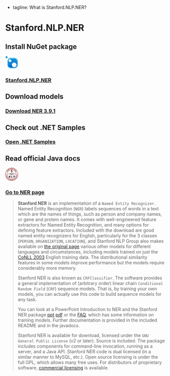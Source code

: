  - tagline: What is Stanford.NLP.NER?

# Stanford.NLP.NER

 <div class="snlp-actions">
  <div class="row">
    <div class="col-sm-6">
      <h2>Install NuGet package</h2>
      <i class="fa" aria-hidden="true"><img src="../images/nuget.png" style="width:40px;" /></i>
      <h3 class="actionlink">
        <a href="https://www.nuget.org/packages/Stanford.NLP.NER/">Stanford.NLP.NER</a>
      </h3>
    </div>
    <div class="col-sm-6">
      <h2>Download models</h2>
      <i class="fa fa-download" aria-hidden="true"></i>
      <h3 class="actionlink">
        <a href="https://nlp.stanford.edu/software/stanford-ner-2018-02-27.zip">Download NER 3.9.1</a>
      </h3>
    </div>
  </div>
  <div class="row">
    <div class="col-sm-6">
      <h2>Check out .NET Samples</h2>
      <i class="fa fa-book" aria-hidden="true"></i>
      <h3 class="actionlink">
        <a href="../samples.html#Stanford-Named-Entity-Recognizer-NER">Open .NET Samples</a>
      </h3>
    </div>
    <div class="col-sm-6">
      <h2>Read official Java docs</h2>
      <i class="fa" aria-hidden="true"><img src="../images/logo.jpg" style="width:40px;" /></i>
      <h3 class="actionlink">
        <a href="https://nlp.stanford.edu/software/CRF-NER.html">Go to NER page</a>
      </h3>
    </div>
  </div>
 </div>

>**Stanford NER** is an implementation of a `Named Entity Recognizer`. Named Entity Recognition (`NER`) labels sequences of words in a text which are the names of things, such as person and company names, or gene and protein names. It comes with well-engineered feature extractors for Named Entity Recognition, and many options for defining feature extractors. Included with the download are good named entity recognizers for English, particularly for the 3 classes (`PERSON`, `ORGANIZATION`, `LOCATION`), and Stanford NLP Group also makes available on [the original page](https://nlp.stanford.edu/software/CRF-NER.html) various other models for different languages and circumstances, including models trained on just the [CoNLL 2003](http://www.cnts.ua.ac.be/conll2003/ner/) English training data. The distributional similarity features in some models improve performance but the models require considerably more memory.
>
>Stanford NER is also known as `CRFClassifier`. The software provides a general implementation of (arbitrary order) linear chain `Conditional Random Field` (`CRF`) sequence models. That is, by training your own models, you can actually use this code to build sequence models for any task.
>
>You can look at a PowerPoint Introduction to NER and the Stanford NER package [ppt](http://www-nlp.stanford.edu/software/jenny-ner-2007.ppt) [pdf](http://www-nlp.stanford.edu/software/jenny-ner-2007.pdf) or the [FAQ](http://www-nlp.stanford.edu/software/crf-faq.shtml), which has some information on training models. Further documentation is provided in the included README and in the javadocs.
>
>Stanford NER is available for download, licensed under the `GNU General Public License` (v2 or later). Source is included. The package includes components for command-line invocation, running as a server, and a Java API. Stanford NER code is dual licensed (in a similar manner to MySQL, etc.). Open source licensing is under the full GPL, which allows many free uses. For distributors of proprietary software, [commercial licensing](http://otlportal.stanford.edu/techfinder/technology/ID=24628) is available.